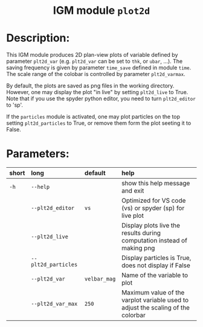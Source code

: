 ### <h1 align="center" id="title">IGM module `plot2d` </h1>

# Description:

This IGM module produces 2D plan-view plots of variable defined by parameter `plt2d_var` (e.g. `plt2d_var` can be set to `thk`, or `ubar`, ...). The saving frequency is given by parameter `time_save` defined in module `time`.  The scale range of the colobar is controlled by parameter `plt2d_varmax`.

By default, the plots are saved as png files in the working directory. However, one may display the plot "in live" by setting `plt2d_live` to True. Note that if you use the spyder python editor, you need to turn `plt2d_editor` to 'sp'.
 
If the `particles` module is activated, one may plot particles on the top setting `plt2d_particles` to True, or remove them form the plot seeting it to False.
 
# Parameters: 


|short|long|default|help|
| :--- | :--- | :--- | :--- |
|`-h`|`--help`||show this help message and exit|
||`--plt2d_editor`|`vs`|Optimized for VS code (vs) or spyder (sp) for live plot|
||`--plt2d_live`||Display plots live the results during computation instead of making png|
||`--plt2d_particles`||Display particles is True, does not display if False|
||`--plt2d_var`|`velbar_mag`|Name of the variable to plot|
||`--plt2d_var_max`|`250`|Maximum value of the varplot variable used to adjust the scaling of the colorbar|

